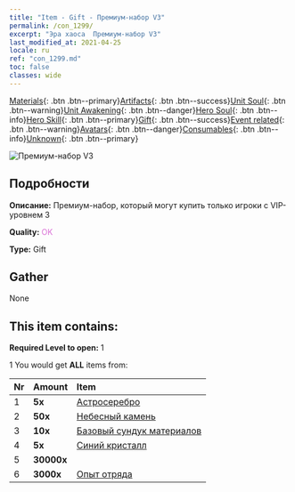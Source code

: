 ```yaml
---
title: "Item - Gift - Премиум-набор V3"
permalink: /con_1299/
excerpt: "Эра хаоса  Премиум-набор V3"
last_modified_at: 2021-04-25
locale: ru
ref: "con_1299.md"
toc: false
classes: wide
---
```

 [Materials](/ItemsRU/){: .btn .btn--primary}[Artifacts](/ItemsRU/Artifacts/){: .btn .btn--success}[Unit Soul](/ItemsRU/UnitSoul/){: .btn .btn--warning}[Unit Awakening](/ItemsRU/UnitAwakening/){: .btn .btn--danger}[Hero Soul](/ItemsRU/HeroSoul/){: .btn .btn--info}[Hero Skill](/ItemsRU/HeroSkill/){: .btn .btn--primary}[Gift](/ItemsRU/Gift/){: .btn .btn--success}[Event related](/ItemsRU/Events/){: .btn .btn--warning}[Avatars](/ItemsRU/Avatars/){: .btn .btn--danger}[Consumables](/ItemsRU/Consumables/){: .btn .btn--info}[Unknown](/ItemsRU/Unknown/){: .btn .btn--primary}

 ![Премиум-набор V3](/images/t/i_905003.png)

## Подробности
 **Описание:** Премиум-набор, который могут купить только игроки с VIP-уровнем 3

 **Quality:** <span style="color: #DA70D6">OK</span>

 **Type:** Gift

## Gather

  None

## This item contains:

 **Required Level to open:** 1

 1 You would get **ALL** items  from:

  | Nr | Amount |     Item    |
  |:---|:-------|:------------|
  | 1 |  **5x** | [Астросеребро](/ItemsRU/con_969/) |  | 
  | 2 |  **50x** | [Небесный камень](/ItemsRU/art_188/) |  | 
  | 3 |  **10x** | [Базовый сундук материалов](/ItemsRU/con_756/) |  | 
  | 4 |  **5x** | [Синий кристалл](/ItemsRU/con_716/) |  | 
  | 5 |  **30000x** | <i class="fas fa-coins"/> |  | 
  | 6 |  **3000x** | [Опыт отряда](/ItemsRU/con_902/) |  | 
